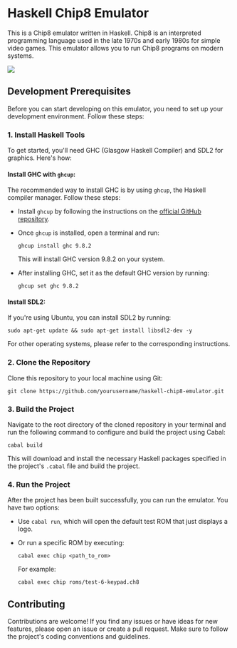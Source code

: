 
# Haskell Chip8 Emulator

This is a Chip8 emulator written in Haskell. Chip8 is an interpreted programming language used in the late 1970s and early 1980s for simple video games. This emulator allows you to run Chip8 programs on modern systems.

![](docs/chip8.gif)

## Development Prerequisites

Before you can start developing on this emulator, you need to set up your development environment. Follow these steps:

### 1. Install Haskell Tools

To get started, you'll need GHC (Glasgow Haskell Compiler) and SDL2 for graphics. Here's how:

#### Install GHC with `ghcup`:

The recommended way to install GHC is by using `ghcup`, the Haskell compiler manager. Follow these steps:

- Install `ghcup` by following the instructions on the [official GitHub repository](https://github.com/haskell/ghcup).
- Once `ghcup` is installed, open a terminal and run:

  ```
  ghcup install ghc 9.8.2
  ```

  This will install GHC version 9.8.2 on your system.

- After installing GHC, set it as the default GHC version by running:

  ```
  ghcup set ghc 9.8.2
  ```

#### Install SDL2:

If you're using Ubuntu, you can install SDL2 by running:

```
sudo apt-get update && sudo apt-get install libsdl2-dev -y
```

For other operating systems, please refer to the corresponding instructions.

### 2. Clone the Repository

Clone this repository to your local machine using Git:

```
git clone https://github.com/yourusername/haskell-chip8-emulator.git
```

### 3. Build the Project

Navigate to the root directory of the cloned repository in your terminal and run the following command to configure and build the project using Cabal:

```
cabal build
```

This will download and install the necessary Haskell packages specified in the project's `.cabal` file and build the project.

### 4. Run the Project

After the project has been built successfully, you can run the emulator. You have two options:

- Use `cabal run`, which will open the default test ROM that just displays a logo.
- Or run a specific ROM by executing:

  ```
  cabal exec chip <path_to_rom>
  ```

  For example:

  ```
  cabal exec chip roms/test-6-keypad.ch8
  ```

## Contributing

Contributions are welcome! If you find any issues or have ideas for new features, please open an issue or create a pull request. Make sure to follow the project's coding conventions and guidelines.
